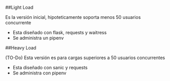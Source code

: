 ##Light Load

Es la versión inicial, hipoteticamente soporta menos 50 usuarios
concurrente

 - Esta diseñado con flask, requests y waitress
 - Se administra un pipenv
 
##Heavy Load

(TO-Do) Esta versión es para cargas superiores a 50 usuarios
concurrentes

 - Esta diseñado con sanic y requests
 - Se administra con pipenv

